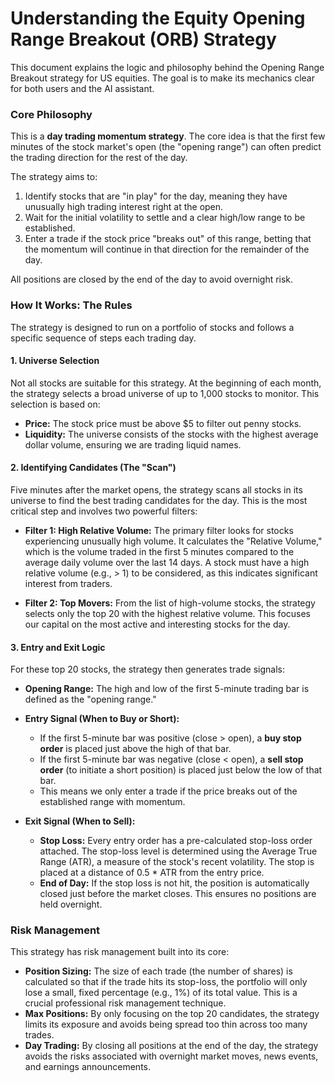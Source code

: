 # Understanding the Equity Opening Range Breakout (ORB) Strategy

This document explains the logic and philosophy behind the Opening Range Breakout strategy for US equities. The goal is to make its mechanics clear for both users and the AI assistant.

### Core Philosophy

This is a **day trading momentum strategy**. The core idea is that the first few minutes of the stock market's open (the "opening range") can often predict the trading direction for the rest of the day.

The strategy aims to:
1.  Identify stocks that are "in play" for the day, meaning they have unusually high trading interest right at the open.
2.  Wait for the initial volatility to settle and a clear high/low range to be established.
3.  Enter a trade if the stock price "breaks out" of this range, betting that the momentum will continue in that direction for the remainder of the day.

All positions are closed by the end of the day to avoid overnight risk.

### How It Works: The Rules

The strategy is designed to run on a portfolio of stocks and follows a specific sequence of steps each trading day.

#### 1. Universe Selection

Not all stocks are suitable for this strategy. At the beginning of each month, the strategy selects a broad universe of up to 1,000 stocks to monitor. This selection is based on:
*   **Price:** The stock price must be above $5 to filter out penny stocks.
*   **Liquidity:** The universe consists of the stocks with the highest average dollar volume, ensuring we are trading liquid names.

#### 2. Identifying Candidates (The "Scan")

Five minutes after the market opens, the strategy scans all stocks in its universe to find the best trading candidates for the day. This is the most critical step and involves two powerful filters:

*   **Filter 1: High Relative Volume:** The primary filter looks for stocks experiencing unusually high volume. It calculates the "Relative Volume," which is the volume traded in the first 5 minutes compared to the average daily volume over the last 14 days. A stock must have a high relative volume (e.g., > 1) to be considered, as this indicates significant interest from traders.

*   **Filter 2: Top Movers:** From the list of high-volume stocks, the strategy selects only the top 20 with the highest relative volume. This focuses our capital on the most active and interesting stocks for the day.

#### 3. Entry and Exit Logic

For these top 20 stocks, the strategy then generates trade signals:

*   **Opening Range:** The high and low of the first 5-minute trading bar is defined as the "opening range."

*   **Entry Signal (When to Buy or Short):**
    *   If the first 5-minute bar was positive (close > open), a **buy stop order** is placed just above the high of that bar.
    *   If the first 5-minute bar was negative (close < open), a **sell stop order** (to initiate a short position) is placed just below the low of that bar.
    *   This means we only enter a trade if the price breaks out of the established range with momentum.

*   **Exit Signal (When to Sell):**
    *   **Stop Loss:** Every entry order has a pre-calculated stop-loss order attached. The stop-loss level is determined using the Average True Range (ATR), a measure of the stock's recent volatility. The stop is placed at a distance of 0.5 * ATR from the entry price.
    *   **End of Day:** If the stop loss is not hit, the position is automatically closed just before the market closes. This ensures no positions are held overnight.

### Risk Management

This strategy has risk management built into its core:

*   **Position Sizing:** The size of each trade (the number of shares) is calculated so that if the trade hits its stop-loss, the portfolio will only lose a small, fixed percentage (e.g., 1%) of its total value. This is a crucial professional risk management technique.
*   **Max Positions:** By only focusing on the top 20 candidates, the strategy limits its exposure and avoids being spread too thin across too many trades.
*   **Day Trading:** By closing all positions at the end of the day, the strategy avoids the risks associated with overnight market moves, news events, and earnings announcements.
